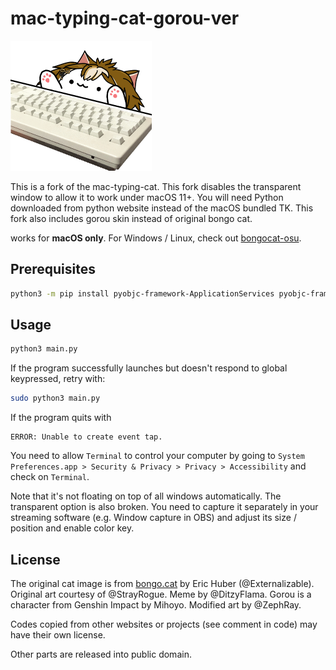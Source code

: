 # mac-typing-cat-gorou-ver

<img src="res/00.png" alt="use example" style="zoom: 50%;" />

This is a fork of the mac-typing-cat. This fork disables the transparent window to allow it to work under macOS 11+. You will need Python downloaded from python website instead of the macOS bundled TK. This fork also includes gorou skin instead of original bongo cat.

works for **macOS only**. For Windows / Linux, check out [bongocat-osu](https://github.com/kuroni/bongocat-osu).

## Prerequisites

```bash
python3 -m pip install pyobjc-framework-ApplicationServices pyobjc-framework-CoreText
```

## Usage

```bash
python3 main.py
```

If the program successfully launches but doesn't respond to global keypressed, retry with:

```bash
sudo python3 main.py
```

If the program quits with

```plain
ERROR: Unable to create event tap.
```

You need to allow `Terminal` to control your computer by going to `System Preferences.app > Security & Privacy > Privacy > Accessibility` and check on `Terminal`.

Note that it's not floating on top of all windows automatically. The transparent option is also broken. You need to capture it separately in your streaming software (e.g. Window capture in OBS) and adjust its size / position and enable color key.

## License

The original cat image is from [bongo.cat](https://bongo.cat/) by Eric Huber (@Externalizable). Original art courtesy of @StrayRogue. Meme by @DitzyFlama. Gorou is a character from Genshin Impact by Mihoyo. Modified art by @ZephRay.

Codes copied from other websites or projects (see comment in code) may have their own license.

Other parts are released into public domain.
